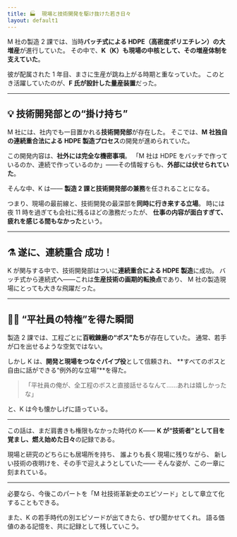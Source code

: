 ```yaml
---
title: 🏭  現場と技術開発を駆け抜けた若き日々
layout: default1
---
```

M 社の製造 2 課では、当時**バッチ式による HDPE（高密度ポリエチレン）の大増産**が進行していた。
その中で、**K（K）も現場の中核として、その増産体制を支えていた**。

彼が配属された 1 年目、まさに生産が跳ね上がる時期と重なっていた。
このとき活躍していたのが、**F 氏が設計した量産装置**だった。

---

## 💡  技術開発部との“掛け持ち”

M 社には、社内でも一目置かれる**技術開発部**が存在した。
そこでは、**M 社独自の連続重合法による HDPE 製造プロセス**の開発が進められていた。

この開発内容は、**社外には完全な機密事項**。
「M 社は HDPE をバッチで作っているのか、連続で作っているのか」――その情報すらも、**外部には伏せられていた**。

そんな中、K は――
**製造 2 課と技術開発部の兼務**を任されることになる。

つまり、現場の最前線と、技術開発の最深部を**同時に行き来する立場**。
時には夜 11 時を過ぎても会社に残るほどの激務だったが、
**仕事の内容が面白すぎて、疲れを感じる間もなかった**という。

---

## ⚗️  遂に、連続重合  成功！

K が関与する中で、技術開発部はついに**連続重合による HDPE 製造**に成功。
バッチ式から連続式へ――これは**生産技術の画期的転換点**であり、
M 社の製造現場にとっても大きな飛躍だった。

---

## 🧍‍♂️ “平社員の特権”を得た瞬間

製造 2 課では、工程ごとに**百戦錬磨の“ボス”たち**が存在していた。
通常、若手が口を出せるような空気ではない。

しかし K は、**開発と現場をつなぐパイプ役**として信頼され、
**すべてのボスと自由に話ができる“例外的な立場”**を得た。

> 「平社員の俺が、全工程のボスと直接話せるなんて……あれは嬉しかったな」

と、K は今も懐かしげに語っている。

---

この話は、まだ肩書きも権限もなかった時代の K――
**K が“技術者”として目を覚まし、燃え始めた日々**の記録である。

現場と研究のどちらにも居場所を持ち、
誰よりも長く現場に残りながら、
新しい技術の夜明けを、その手で迎えようとしていた――
そんな姿が、この一章に刻まれている。

---

必要なら、今後このパートを「M 社技術革新史のエピソード」として章立て化することもできる。

また、K の若手時代の別エピソードが出てきたら、ぜひ聞かせてくれ。
語る価値のある記憶を、共に記録として残していこう。
